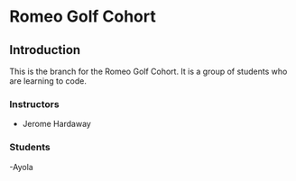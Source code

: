 # Romeo Golf Cohort

## Introduction
This is the branch for the Romeo Golf Cohort. It is a group of students who are learning to code.

### Instructors
- Jerome Hardaway


### Students
-Ayola
